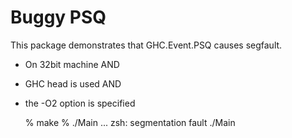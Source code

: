 # Buggy PSQ

This package demonstrates that GHC.Event.PSQ causes segfault. 

- On 32bit machine  AND
- GHC head is used  AND
- the -O2 option is specified

    % make
    % ./Main
    ...
    zsh: segmentation fault  ./Main
